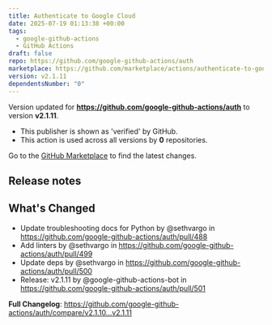 ```yaml
---
title: Authenticate to Google Cloud
date: 2025-07-19 01:13:38 +00:00
tags:
  - google-github-actions
  - GitHub Actions
draft: false
repo: https://github.com/google-github-actions/auth
marketplace: https://github.com/marketplace/actions/authenticate-to-google-cloud
version: v2.1.11
dependentsNumber: "0"
---
```



Version updated for **https://github.com/google-github-actions/auth** to version **v2.1.11**.
- This publisher is shown as 'verified' by GitHub.
- This action is used across all versions by **0** repositories.

Go to the [GitHub Marketplace](https://github.com/marketplace/actions/authenticate-to-google-cloud) to find the latest changes.

## Release notes

## What's Changed
* Update troubleshooting docs for Python by @sethvargo in https://github.com/google-github-actions/auth/pull/488
* Add linters by @sethvargo in https://github.com/google-github-actions/auth/pull/499
* Update deps by @sethvargo in https://github.com/google-github-actions/auth/pull/500
* Release: v2.1.11 by @google-github-actions-bot in https://github.com/google-github-actions/auth/pull/501


**Full Changelog**: https://github.com/google-github-actions/auth/compare/v2.1.10...v2.1.11

